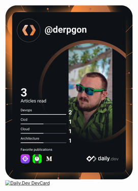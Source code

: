 <a href="https://app.daily.dev/DailyDevTips">
  <img src="https://raw.githubusercontent.com/DerpgonCz/DerpgonCz/main/devcard.svg" width="400" alt="Daily.Dev DevCard"/>
</a>
<br>
<a href="https://www.codewars.com/users/DerpgonCz">
  <img src="https://www.codewars.com/users/DerpgonCz/badges/large" width="400" alt="Daily.Dev DevCard"/>
</a>
